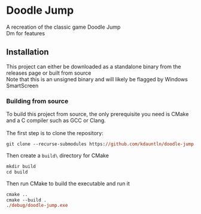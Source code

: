 # Doodle Jump
A recreation of the classic game Doodle Jump\
Dm for features

## Installation
This project can either be downloaded as a standalone binary from the releases page or built from source\
Note that this is an unsigned binary and will likely be flagged by Windows SmartScreen

### Building from source
To build this project from source, the only prerequisite you need is CMake and a C compiler such as GCC or Clang.\
\
The first step is to clone the repository:
```ps
git clone --recurse-submodules https://github.com/kdauntln/doodle-jump.git
```
Then create a ```build\``` directory for CMake
```ps
mkdir build
cd build
```
Then run CMake to build the executable and run it
```ps
cmake ..
cmake --build .
./debug/doodle-jump.exe
```
